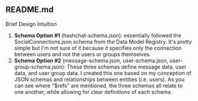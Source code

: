 ## README.md
Brief Design Intuition
1. **Schema Option #1** (hashchat-schema.json): essentially followed the SocialConnections.json schema from the Data Model Registry. It's pretty simple but I'm not sure of it because it specifies only the connection between users and not the users or groups themselves. 
2. **Schema Option #2** (message-schema.json, user-schema.json, user-group-schema.json): These three schemas define message data, user data, and user group data. I created this one based on my conception of JSON schemas and relationships between entities (i.e. users). As you can see where "$refs" are mentioned, the three schemas all relate to one another, while allowing for clear definitions of each schema. 
